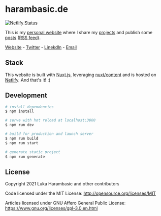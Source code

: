 # harambasic.de

[![Netlify Status](https://api.netlify.com/api/v1/badges/597ee66d-d1f5-4205-bb90-0c75a3e1e8a5/deploy-status)](https://app.netlify.com/sites/harambasic/deploys)

This is my [personal website](https://harambasic.de) where I share my [projects](https://harambasic.de/projects) and publish some [posts](https://harambasic.de/posts) ([RSS feed](https://harambasic.de/posts/rss.xml)). 

[Website](https://harambasic.de) - [Twitter](https://twitter.com/luka_harambasic) - [LinekdIn](https://www.linkedin.com/in/harambasic/) - [Email](mailto:business@harambasic.de)

## Stack

This website is built with [Nuxt.js](https://nuxtjs.org), leveraging [nuxt/content](https://content.nuxtjs.org/) and is hosted on [Netlify](https://www.netlify.com/). And that's it! :)

## Development

```bash
# install dependencies
$ npm install

# serve with hot reload at localhost:3000
$ npm run dev

# build for production and launch server
$ npm run build
$ npm run start

# generate static project
$ npm run generate
```

## License

Copyright 2021 Luka Harambasic and other contributors

Code licensed under the MIT License: http://opensource.org/licenses/MIT

Articles licensed under GNU Affero General Public License: https://www.gnu.org/licenses/gpl-3.0.en.html
